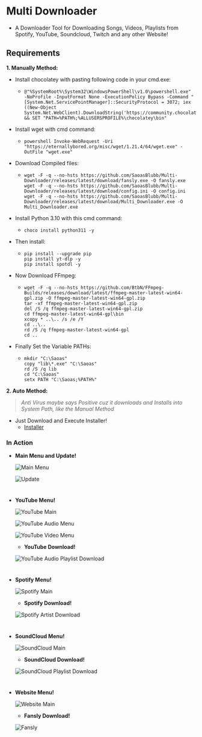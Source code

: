 # Multi Downloader
- A Downloader Tool for Downloading Songs, Videos, Playlists from Spotify, YouTube, Soundcloud, Twitch and any other Website!

## Requirements
__1. Manually Method:__
   - Install chocolatey with pasting following code in your cmd.exe:
     - ```
       @"%SystemRoot%\System32\WindowsPowerShell\v1.0\powershell.exe" -NoProfile -InputFormat None -ExecutionPolicy Bypass -Command "[System.Net.ServicePointManager]::SecurityProtocol = 3072; iex ((New-Object System.Net.WebClient).DownloadString('https://community.chocolatey.org/install.ps1'))" && SET "PATH=%PATH%;%ALLUSERSPROFILE%\chocolatey\bin"
       ```
   - Install wget with cmd command:
     - ```
       powershell Invoke-WebRequest -Uri "https://eternallybored.org/misc/wget/1.21.4/64/wget.exe" -OutFile "wget.exe" 
       ```
   - Download Compiled files:
     - ```
       wget -F -q --no-hsts https://github.com/SaoasBlubb/Multi-Downloader/releases/latest/download/fansly.exe -O fansly.exe
       wget -F -q --no-hsts https://github.com/SaoasBlubb/Multi-Downloader/releases/latest/download/config.ini -O config.ini
       wget -F -q --no-hsts https://github.com/SaoasBlubb/Multi-Downloader/releases/latest/download/Multi_Downloader.exe -O Multi_Downloader.exe
       ```
   - Install Python 3.10 with this cmd command:
     - ````
       choco install python311 -y
       ````
   - Then install:
     - ```
       pip install --upgrade pip
       pip install yt-dlp -y
       pip install spotdl -y
       ```
   - Now Download FFmpeg:
     - ```
       wget -F -q --no-hsts https://github.com/BtbN/FFmpeg-Builds/releases/download/latest/ffmpeg-master-latest-win64-gpl.zip -O ffmpeg-master-latest-win64-gpl.zip
       tar -xf ffmpeg-master-latest-win64-gpl.zip
       del /S /q ffmpeg-master-latest-win64-gpl.zip
       cd ffmpeg-master-latest-win64-gpl\bin
       xcopy * ..\.. /s /e /Y
       cd ..\.. 
       rd /S /q ffmpeg-master-latest-win64-gpl
       cd .. 
       ```
   - Finally Set the Variable PATHs:
     - ```
       mkdir "C:\Saoas" 
       copy "lib\*.exe" "C:\Saoas" 
       rd /S /q lib 
       cd "C:\Saoas" 
       setx PATH "C:\Saoas;%PATH%" 
       ```

__2. Auto Method:__ 
  > *Anti Virus maybe says Positive cuz it downloads and Installs into System Path, like the Manual Method*
   - Just Download and Execute Installer!
     - [Installer](https://github.com/SaoasBlubb/Multi-Downloader/releases/latest/download/Installer.exe)

### In Action
- __Main Menu and Update!__

  ![Main Menu](https://github.com/SaoasBlubb/Multi-Downloader/assets/56938581/63e35edc-7dd1-44b9-97ea-9ec98451aabd)

  ![Update](https://github.com/SaoasBlubb/Multi-Downloader/assets/56938581/97908d06-1b9f-4309-8361-bd65e5e7bfba)
#
- __YouTube Menu!__

  ![YouTube Main](https://github.com/SaoasBlubb/Multi-Downloader/assets/56938581/87c3e22d-bad9-4201-a6b5-b161b10ea79a)

  ![YouTube Audio Menu](https://github.com/SaoasBlubb/Multi-Downloader/assets/56938581/8d81457f-7560-4195-8f4a-3529438a5b21)

  ![YouTube Video Menu](https://github.com/SaoasBlubb/Multi-Downloader/assets/56938581/426c9fa3-a8eb-4968-a1af-2463ec0f431b)
  - __YouTube Download!__
  
  ![YouTube Audio Playlist Download](https://github.com/SaoasBlubb/Multi-Downloader/assets/56938581/b8835d8c-d5fd-408f-a739-a05f8a6040a9)
#
- __Spotify Menu!__

  ![Spotify Main](https://github.com/SaoasBlubb/Multi-Downloader/assets/56938581/f21b3341-45b8-4ec6-a493-345bd34ff7e8)
  - __Spotify Download!__
  
  ![Spotify Artist Download](https://github.com/SaoasBlubb/Multi-Downloader/assets/56938581/25e20721-9cc0-4ec9-8af3-f9d5fdcfff8d)
#
- __SoundCloud Menu!__

  ![SoundCloud Main](https://github.com/SaoasBlubb/Multi-Downloader/assets/56938581/3b6abaf8-d4ff-4bcb-ace5-0b159b052fa6)
  - __SoundCloud Download!__
 
  ![SoundCloud Playlist Download](https://github.com/SaoasBlubb/Multi-Downloader/assets/56938581/81e4a2bf-0885-4de6-9fe5-07c5bdc00dd9)
#
- __Website Menu!__

  ![Website Main](https://github.com/SaoasBlubb/Multi-Downloader/assets/56938581/a80ea59c-b0b1-4a5a-9bf1-cc0822fe79ec)
  - __Fansly Download!__
  
  ![Fansly](https://github.com/SaoasBlubb/Multi-Downloader/assets/56938581/ee609123-fefb-49c1-8c4d-fc07cbbf1bb2)
